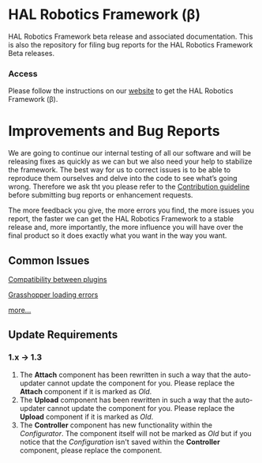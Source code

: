 # HAL Robotics Framework (β)
HAL Robotics Framework beta release and associated documentation. This is also the repository for filing bug reports for the HAL Robotics Framework Beta releases.

### Access
Please follow the instructions on our [website](https://hal-robotics.com/getstarted/) to get the HAL Robotics Framework (β).

# Improvements and Bug Reports
We are going to continue our internal testing of all our software and will be releasing fixes as quickly as we can but we also need your help to stabilize the framework.
The best way for us to correct issues is to be able to reproduce them ourselves and delve into the code to see what’s going wrong.
Therefore we ask tht you please refer to the [Contribution guideline](https://github.com/HALRobotics/Beta/blob/master/CONTRIBUTING.md) before submitting bug reports or enhancement requests.

The more feedback you give, the more errors you find, the more issues you report, the faster we can get the HAL Robotics Framework to a stable release and, more importantly, the more influence you will have over the final product so it does exactly what you want in the way you want.

## Common Issues 
[Compatibility between plugins](https://github.com/HALRobotics/Beta/issues/22)

[Grasshopper loading errors](https://github.com/HALRobotics/Beta/issues/69)

[more...](https://github.com/HALRobotics/Beta/issues?q=is%3Aissue+label%3A%22common+issue%22)

## Update Requirements
### 1.x -> 1.3
1. The **Attach** component has been rewritten in such a way that the auto-updater cannot update the component for you. Please replace the **Attach** component if it is marked as _Old_.
2. The **Upload** component has been rewritten in such a way that the auto-updater cannot update the component for you. Please replace the **Upload** component if it is marked as _Old_.
3. The **Controller** component has new functionality within the _Configurator_. The component itself will not be marked as _Old_ but if you notice that the _Configuration_ isn't saved within the **Controller** component, please replace the component.
